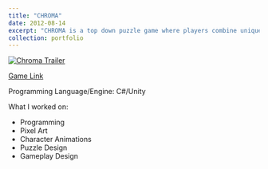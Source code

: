 ```yaml
---
title: "CHROMA"
date: 2012-08-14
excerpt: "CHROMA is a top down puzzle game where players combine unique key combinations into differently colored powers.<img src='/images/chroma1.png'>"
collection: portfolio
---
```


[![Chroma Trailer](https://res.cloudinary.com/marcomontalbano/image/upload/v1710033718/video_to_markdown/images/youtube--M21uNb3UGdw-c05b58ac6eb4c4700831b2b3070cd403.jpg)](https://youtu.be/M21uNb3UGdw "Chroma Trailer")

[Game Link](https://queenfii.itch.io/CHROMA)

Programming Language/Engine: C#/Unity

What I worked on:
* Programming
* Pixel Art
* Character Animations
* Puzzle Design
* Gameplay Design
